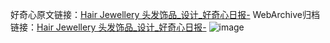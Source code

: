 好奇心原文链接：[Hair Jewellery 头发饰品_设计_好奇心日报-](https://www.qdaily.com/articles/7183.html)
WebArchive归档链接：[Hair Jewellery 头发饰品_设计_好奇心日报-](http://web.archive.org/web/20190623172032/https://www.qdaily.com/articles/7183.html)
![image](http://ww3.sinaimg.cn/large/007d5XDply1g3wyj91vjyj30u03veduw)